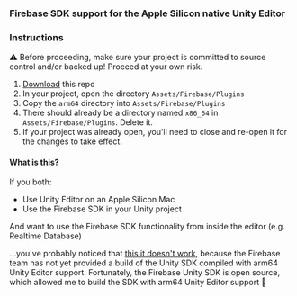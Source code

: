 ### Firebase SDK support for the Apple Silicon native Unity Editor

### Instructions

⚠️ Before proceeding, make sure your project is committed to source control and/or backed up! Proceed at your own risk. 

1. [Download](https://github.com/aroman/firebase-unity-applesilicon/archive/refs/heads/main.zip) this repo
2. In your project, open the directory `Assets/Firebase/Plugins`
3. Copy the `arm64` directory into `Assets/Firebase/Plugins`
4. There should already be a directory named `x86_64` in `Assets/Firebase/Plugins`. Delete it.
5. If your project was already open, you'll need to close and re-open it for the changes to take effect.

#### What is this?

If you both:
- Use Unity Editor on an Apple Silicon Mac
- Use the Firebase SDK in your Unity project

And want to use the Firebase SDK functionality from inside the editor (e.g. Realtime Database)

...you've probably noticed that [this it doesn't work](https://github.com/firebase/quickstart-unity/issues/1100), because the Firebase team has not yet provided a build of the Unity SDK compiled with arm64 Unity Editor support. Fortunately, the Firebase Unity SDK is open source, which allowed me to build the SDK with arm64 Unity Editor support 🎉
